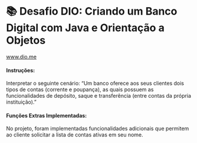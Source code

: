 # 📚 Desafio DIO: Criando um Banco Digital com Java e Orientação a Objetos
www.dio.me

#### Instruções:
Interpretar o seguinte cenário: “Um banco oferece aos seus clientes dois tipos de contas (corrente e poupança), as quais possuem as funcionalidades de depósito, saque e transferência (entre contas da própria instituição).”

#### Funções Extras Implementadas:
No projeto, foram implementadas funcionalidades adicionais que permitem ao cliente solicitar a lista de contas ativas em seu nome. 
